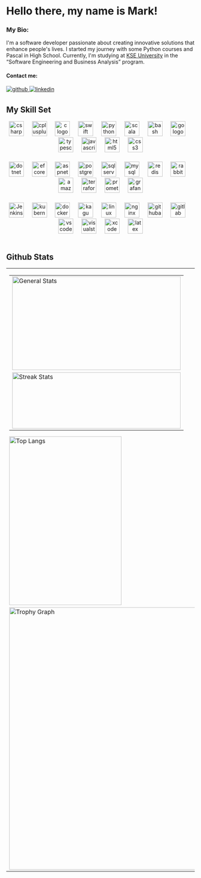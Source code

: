 # Hello there, my name is Mark!

### My Bio:

I'm a software developer passionate about creating innovative solutions that enhance people's lives. I started my journey with some Python courses and Pascal in High School. Currently, I'm studying at [KSE University](https://university.kse.ua/en) in the “Software Engineering and Business Analysis” program.

#### Contact me:
<a href="https://github.com/Tabatskyi" target="_blank">
<img src=https://img.shields.io/badge/github-%2324292e.svg?&style=for-the-badge&logo=github&logoColor=white alt=github style="margin-bottom: 5px;" />
</a>
<a href="https://linkedin.com/in/mark-tabatskyi" target="_blank">
<img src=https://img.shields.io/badge/linkedin-%231E77B5.svg?&style=for-the-badge&logo=linkedin&logoColor=white alt=linkedin style="margin-bottom: 5px;" />
</a> 
<br/>  


## My Skill Set  

<div align="center">
  <a href="https://dotnet.microsoft.com/languages/csharp/"><img src="https://cdn.jsdelivr.net/gh/devicons/devicon/icons/csharp/csharp-original.svg" height="40" width="40"  alt="csharp logo"  /></a>
  <img width="5" />   
  <img width="5" />
  <a href="https://cplusplus.com/"><img src="https://cdn.jsdelivr.net/gh/devicons/devicon/icons/cplusplus/cplusplus-original.svg" height="40" width="40"  alt="cplusplus logo"  /></a>
  <img width="5" />   
  <img width="5" />
  <a href="https://www.cprogramming.com/"><img src="https://skillicons.dev/icons?i=c" height="40" width="40"  alt="c logo"  /></a>
  <img width="5" />   
  <img width="5" />
  <a href="https://developer.apple.com/swift/"><img src="https://skillicons.dev/icons?i=swift" height="40" width="40"  alt="swift logo"  /></a>
  <img width="5" />
  <img width="5" />
  <a href="https://www.python.org/"><img src="https://cdn.jsdelivr.net/gh/devicons/devicon/icons/python/python-original.svg" height="40" width="40"  alt="python logo"  /></a>
  <img width="5" />   
  <img width="5" />
  <a href="https://www.scala-lang.org/"><img src="https://cdn.simpleicons.org/scala/DC322F" height="40" width="40"  alt="scala logo"  /></a>
  <img width="5" />   
  <img width="5" />
  <a href="https://www.r-project.org/"><img src="https://cdn.jsdelivr.net/gh/devicons/devicon/icons/r/r-original.svg" height="40" width="40"  alt="bash logo"  /></a>
  <img width="5" />  
  <img width="5" />
  <a href="https://go.dev/"><img src="https://cdn.jsdelivr.net/gh/devicons/devicon/icons/go/go-original.svg" height="40" width="40"  alt="go logo"  /></a>
  <img width="5" />   
  <img width="5" />
  <a href="https://www.typescriptlang.org/"><img src="https://cdn.simpleicons.org/typescript/3178C6" height="40" width="40"  alt="typescript logo"  /></a>
  <img width="5" />   
  <img width="5" />
  <a href="https://www.w3schools.com/Js/"><img src="https://cdn.simpleicons.org/javascript/F7DF1E" height="40" width="40"  alt="javascript logo"  /></a>
  <img width="5" />   
  <img width="5" />
  <a href="https://www.w3schools.com/html/"><img src="https://cdn.jsdelivr.net/gh/devicons/devicon/icons/html5/html5-original.svg" height="40" width="40"  alt="html5 logo"  /></a>
  <img width="5" />   
  <img width="5" />
  <a href="https://www.w3schools.com/css/"><img src="https://cdn.jsdelivr.net/gh/devicons/devicon/icons/css3/css3-original.svg" height="40" width="40"  alt="css3 logo"  /></a>
</div>

###

<div align="center">
  <a href="https://dotnet.microsoft.com/"><img src="https://cdn.simpleicons.org/dotnet/512BD4" height="40" width="40"  alt="dotnet logo"  /></a>
  <img width="5" />   
  <img width="5" />
  <a href="https://learn.microsoft.com/en-us/ef/core"><img src="https://cdn.jsdelivr.net/gh/devicons/devicon/icons/entityframeworkcore/entityframeworkcore-original.svg" height="40" width="40"  alt="ef core logo"  /></a>
  <img width="5" />   
  <img width="5" />
  <a href="https://dotnet.microsoft.com/en-us/apps/aspnet"><img src="https://cdn.jsdelivr.net/gh/devicons/devicon/icons/dot-net/dot-net-original.svg" height="40" width="40"  alt="aspnet logo"  /></a>
  <img width="5" />   
  <img width="5" />
  <a href="https://www.postgresql.org/"><img src="https://cdn.jsdelivr.net/gh/devicons/devicon/icons/postgresql/postgresql-original.svg" height="40" width="40"  alt="postgresql logo"  /></a>
  <img width="5" />   
  <img width="5" />
  <a href="https://www.microsoft.com/sql-server"><img src="https://cdn.jsdelivr.net/gh/devicons/devicon@latest/icons/microsoftsqlserver/microsoftsqlserver-plain-wordmark.svg" height="40" width="40"  alt="sqlserver logo"  /></a>
  <img width="5" />   
  <img width="5" />
  <a href="https://www.mysql.com/"><img src="https://cdn.simpleicons.org/mysql/4479A1" height="40" width="40"  alt="mysql logo"  /></a>
  <img width="5" />  
  <img width="5" />
  <a href="https://redis.io/"><img src="https://cdn.simpleicons.org/redis/DC382D" height="40" width="40"  alt="redis logo"  /></a>
  <img width="5" />  
  <img width="5" />
  <a href="https://www.rabbitmq.com/"><img src="https://cdn.simpleicons.org/rabbitmq/FF6600" height="40" width="40"  alt="rabbitmq logo"  /></a>
  <img width="5" />  
  <img width="5" />
  <a href="https://aws.amazon.com/"><img src="https://skillicons.dev/icons?i=aws" height="40" width="40"  alt="amazonwebservices logo"  /></a>
  <img width="5" />  
  <img width="5" />
  <a href="https://www.terraform.io/"><img src="https://cdn.jsdelivr.net/gh/devicons/devicon/icons/terraform/terraform-original.svg" height="40" width="40"  alt="terraform logo"  /></a>
  <img width="5" />  
  <img width="5" />
  <a href="https://prometheus.io/"><img src="https://cdn.jsdelivr.net/gh/devicons/devicon/icons/prometheus/prometheus-original.svg" height="40" width="40"  alt="prometheus logo"  /></a>
  <img width="5" /> 
  <img width="5" />
  <a href="https://grafana.com/"><img src="https://cdn.jsdelivr.net/gh/devicons/devicon/icons/grafana/grafana-original.svg" height="40" width="40"  alt="grafana logo"  /></a>
</div>

###

<div align="center">
 <a href="https://www.jenkins.io/"><img src="https://profilinator.rishav.dev/skills-assets/jenkins-icon.svg" alt="Jenkins" height="40" width="40"  /></a>
  <img width="5" />  
  <img width="5" />
  <a href="https://kubernetes.io/"><img src="https://cdn.jsdelivr.net/gh/devicons/devicon/icons/kubernetes/kubernetes-original.svg" height="40" width="40"  alt="kubernetes logo"  /></a>
  <img width="5" />  
  <img width="5" />
  <a href="https://www.docker.com/"><img src="https://cdn.simpleicons.org/docker/2496ED" height="40" width="40"  alt="docker logo"  /></a>
  <img width="5" />  
  <img width="5" />
  <a href="https://github.com/vovaskochko/KaguOS"><img src="https://github.com/vovaskochko/KaguOS/blob/main/kaguos_logo.png" height="40" width="40"  alt="kagu logo"  /></a>
  <img width="5" /> 
  <img width="5" />
  <a href="https://www.linux.org/"><img src="https://cdn.jsdelivr.net/gh/devicons/devicon/icons/linux/linux-original.svg" height="40" width="40"  alt="linux logo"  /></a>
  <img width="5" />  
  <img width="5" />
  <a href="https://www.nginx.com/"><img src="https://cdn.simpleicons.org/nginx/009639" height="40" width="40"  alt="nginx logo"  /></a>
  <img width="5" />  
  <img width="5" />
  <a href="https://github.com/features/actions/"><img src="https://skillicons.dev/icons?i=githubactions" height="40" width="40"  alt="githubactions logo"  /></a>
  <img width="5" /> 
  <img width="5" />
  <a href="https://about.gitlab.com/"><img src="https://cdn.jsdelivr.net/gh/devicons/devicon/icons/gitlab/gitlab-original.svg" height="40" width="40"  alt="gitlab logo"  /></a>
  <img width="5" />  
  <img width="5" />
  <a href="https://code.visualstudio.com/"><img src="https://cdn.jsdelivr.net/gh/devicons/devicon/icons/vscode/vscode-original.svg" height="40" width="40"  alt="vscode logo"  /></a>
  <img width="5" />  
  <img width="5" />
  <a href="https://visualstudio.microsoft.com/"><img src="https://cdn.jsdelivr.net/gh/devicons/devicon/icons/visualstudio/visualstudio-original.svg" height="40" width="40"  alt="visualstudio logo"  /></a>
  <img width="5" />  
  <img width="5" />
  <a href="https://developer.apple.com/xcode/"><img src="https://cdn.jsdelivr.net/gh/devicons/devicon/icons/xcode/xcode-original.svg" height="40" width="40"  alt="xcode logo"  /></a>
  <img width="5" />  
  <img width="5" />
  <a href="https://www.latex-project.org/"><img src="https://skillicons.dev/icons?i=latex" height="40" width="40"  alt="latex logo"  /></a>
</div>


<br/>  


## Github Stats 
<div align="center">
<table>
  <tr>
    <td>
<table align="left">
    <tr>
      <td>
      <a href="https://github.com/anuraghazra/github-readme-stats">
        <img src="https://github-readme-stats-git-main-tabatskyis-projects.vercel.app/api?username=Tabatskyi&count_private=true&hide_border=true&theme=github_dark&text_bold=true&show=reviews,prs_merged,prs_merged_percentage" width="450" height="250" alt="General Stats"/>
      </a>
        </td>
    </tr>
  <tr></tr>
    <tr>
      <td>
      <a href="https://github.com/DenverCoder1/github-readme-streak-stats">
        <img src="https://github-readme-streak-stats-eight.vercel.app/?user=Tabatskyi&theme=github_dark&hide_border=true&mode=daily&sections=total%2Ccurrent%2Clongest&stroke=67a5f8&dates=67a5f8&ring=67a5f8" width="450" height="150" alt="Streak Stats"/>
      </a>
    </td>
  </tr>
</table>
      <a href="https://github.com/anuraghazra/github-readme-stats">
        <img src="https://github-readme-stats-git-main-tabatskyis-projects.vercel.app/api/top-langs/?username=Tabatskyi&hide_border=true&layout=donut-vertical&theme=github_dark&langs_count=20&size_weight=0.5&count_weight=0.5&text_bold=true" width="300" height="450" alt="Top Langs" />  
      </a>
  </tr>
  <tr></tr>
      <tr>
    <td>
  <a href="https://github.com/ryo-ma/github-profile-trophy">
    <img src="https://github-profile-trophy-ruby.vercel.app?username=Tabatskyi&theme=darkhub&column=5&row=1&margin-w=1&margin-h=6&no-bg=false&no-frame=true" width="700" alt="Trophy Graph"/>
  </a></td>
    </tr>
  </table>
</div>
<br/>  
